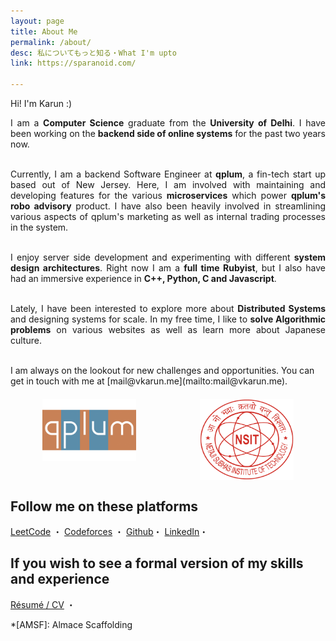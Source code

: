 ```yaml
---
layout: page
title: About Me
permalink: /about/
desc: 私についてもっと知る・What I'm upto
link: https://sparanoid.com/

---
```


Hi! I'm Karun :)

<div style="text-align: justify;">

I am a <b>Computer Science</b> graduate from the <b>University of Delhi</b>. I have been working on the <b>backend side of online systems</b> for the past two years now. <br><br>

Currently, I am a backend Software Engineer at <b>qplum</b>, a fin-tech start up based out of New Jersey. Here, I am involved with maintaining and developing features for the various <b>microservices</b> which power <b> qplum's robo advisory</b> product. I have also been heavily involved in streamlining various aspects of qplum's marketing as well as internal trading processes in the system.<br><br>

I enjoy server side development and experimenting with different <b>system design architectures</b>. Right now I am a <b>full time Rubyist</b>, but I also have had an immersive experience in <b>C++, Python, C and Javascript</b>. 
<br><br>

Lately, I have been interested to explore more about <b>Distributed Systems</b> and designing systems for scale. In my free time, I like to <b>solve Algorithmic problems</b> on various websites as well as learn more about Japanese culture.<br><br>


</div>
 I am always on the lookout for new challenges and opportunities. You can get in touch with me at [mail@vkarun.me](mailto:mail@vkarun.me).

<div style="display: flex; justify-content: space-around; padding-top: 4%;">
	<img src="/assets/img/qplum_toe.png" alt="drawing" style="width:150px; height: 100px;"/>
	<img src="/assets/img/nsit.png" alt="drawing" style="width:150px; height: 130px;"/>
</div>



## Follow me on these platforms

[LeetCode](https://leetcode.com/karunk/) ・
[Codeforces](https://codeforces.com/profile/karunk) ・
[Github](https://github.com/karunk)・
[LinkedIn](https://www.linkedin.com/in/karunkv/)・

## If you wish to see a formal version of my skills and experience
[Résumé / CV](https://bit.ly/karun-resume) ・


*[AMSF]: Almace Scaffolding
